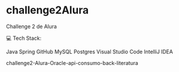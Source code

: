 # challenge2Alura
Challenge 2 de Alura

💻 Tech Stack:

Java Spring GitHub MySQL Postgres Visual Studio Code IntelliJ IDEA

challenge2-Alura-Oracle-api-consumo-back-literatura
